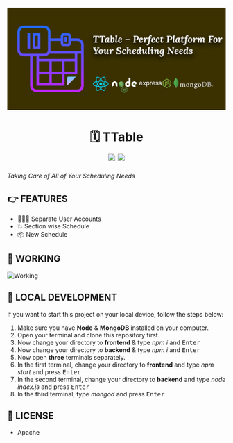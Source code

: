 ![TTable cover picture](images/cover.png)

<div align="center">
	<h1>🗓 TTable <br>
	<img src="https://img.shields.io/badge/version-v1.0.1-green">
	<img src="https://img.shields.io/badge/license-Apache-green">
	</h1>
</div>

*Taking Care of All of Your Scheduling Needs*

## 👉 FEATURES

- 👨🏻‍💻 Separate User Accounts
- 💥 Section wise Schedule
- 📦 New Schedule

## 🎩 WORKING

![Working](images/working.gif)

## 🚀 LOCAL DEVELOPMENT

If you want to start this project on your local device, follow the steps below:

1. Make sure you have **Node** & **MongoDB** installed on your computer.
2. Open your terminal and clone this repository first.
3. Now change your directory to **frontend** & type *npm i* and <kbd>Enter</kbd>
4. Now change your directory to **backend** & type *npm i* and <kbd>Enter</kbd>
5. Now open **three** terminals separately.
6. In the first terminal, change your directory to **frontend** and type *npm start* and press <kbd>Enter</kbd>
7. In the second terminal, change your directory to **backend** and type *node index.js* and press <kbd>Enter</kbd>
8. In the third terminal, type *mongod* and press <kbd>Enter</kbd>

## 🔑 LICENSE

- Apache
